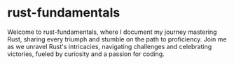 # rust-fundamentals
Welcome to rust-fundamentals, where I document my journey mastering Rust, sharing every triumph and stumble on the path to proficiency. Join me as we unravel Rust's intricacies, navigating challenges and celebrating victories, fueled by curiosity and a passion for coding.
